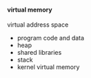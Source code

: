 #### virtual memory

virtual address space

- program code and data
- heap
- shared libraries
- stack
- kernel virtual memory